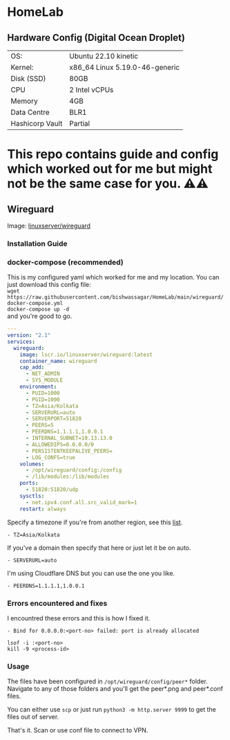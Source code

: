 # HomeLab

## Hardware Config (Digital Ocean Droplet)

|                 |                                |
| --------------- | ------------------------------ |
| OS:             | Ubuntu 22.10 kinetic           |
| Kernel:         | x86_64 Linux 5.19.0-46-generic |
| Disk (SSD)      | 80GB                           |
| CPU             | 2 Intel vCPUs                  |
| Memory          | 4GB                            |
| Data Centre     | BLR1                           |
| Hashicorp Vault | Partial                        |

# This repo contains guide and config which worked out for me but might not be the same case for you. ⚠️⚠️

## Wireguard

Image: [linuxserver/wireguard](https://github.com/linuxserver/docker-wireguard)

### Installation Guide

### docker-compose (recommended)

This is my configured yaml which worked for me and my location. You can just download this config file: \
`wget https://raw.githubusercontent.com/bishwassagar/HomeLab/main/wireguard/docker-compose.yml` \
`docker-compose up -d` \
and you're good to go.

```yaml
---
version: "2.1"
services:
  wireguard:
    image: lscr.io/linuxserver/wireguard:latest
    container_name: wireguard
    cap_add:
      - NET_ADMIN
      - SYS_MODULE
    environment:
      - PUID=1000
      - PGID=1000
      - TZ=Asia/Kolkata
      - SERVERURL=auto
      - SERVERPORT=51820
      - PEERS=5
      - PEERDNS=1.1.1.1,1.0.0.1
      - INTERNAL_SUBNET=10.13.13.0
      - ALLOWEDIPS=0.0.0.0/0
      - PERSISTENTKEEPALIVE_PEERS=
      - LOG_CONFS=true
    volumes:
      - /opt/wireguard/config:/config
      - /lib/modules:/lib/modules
    ports:
      - 51820:51820/udp
    sysctls:
      - net.ipv4.conf.all.src_valid_mark=1
    restart: always
```

Specify a timezone if you're from another region, see this [list](https://en.wikipedia.org/wiki/List_of_tz_database_time_zones#List).

    - TZ=Asia/Kolkata

If you've a domain then specify that here or just let it be on auto.

    - SERVERURL=auto

I'm using Cloudflare DNS but you can use the one you like.

    - PEERDNS=1.1.1.1,1.0.0.1

### Errors encountered and fixes

I encountred these errors and this is how I fixed it.

    - Bind for 0.0.0.0:<port-no> failed: port is already allocated

```shell
lsof -i :<port-no>
kill -9 <process-id>
```

### Usage

The files have been configured in `/opt/wireguard/config/peer*` folder. Navigate to any of those folders and you'll get the peer*.png and peer*.conf files.

You can either use `scp` or just run `python3 -m http.server 9999` to get the files out of server.

That's it. Scan or use conf file to connect to VPN.
